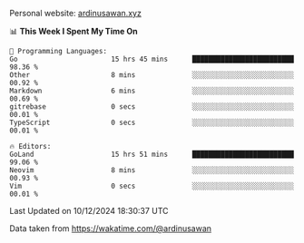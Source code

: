 Personal website: [ardinusawan.xyz](https://ardinusawan.xyz)

<!--START_SECTION:waka-->
📊 **This Week I Spent My Time On** 

```text
💬 Programming Languages: 
Go                       15 hrs 45 mins      █████████████████████████   98.36 % 
Other                    8 mins              ░░░░░░░░░░░░░░░░░░░░░░░░░   00.92 % 
Markdown                 6 mins              ░░░░░░░░░░░░░░░░░░░░░░░░░   00.69 % 
gitrebase                0 secs              ░░░░░░░░░░░░░░░░░░░░░░░░░   00.01 % 
TypeScript               0 secs              ░░░░░░░░░░░░░░░░░░░░░░░░░   00.01 % 

🔥 Editors: 
GoLand                   15 hrs 51 mins      █████████████████████████   99.06 % 
Neovim                   8 mins              ░░░░░░░░░░░░░░░░░░░░░░░░░   00.93 % 
Vim                      0 secs              ░░░░░░░░░░░░░░░░░░░░░░░░░   00.01 % 
```


 Last Updated on 10/12/2024 18:30:37 UTC
<!--END_SECTION:waka-->
Data taken from https://wakatime.com/@ardinusawan
